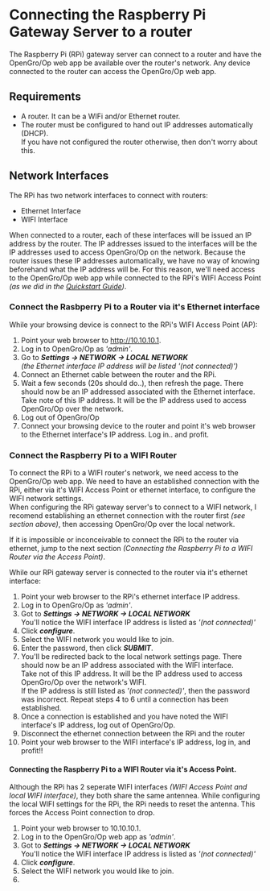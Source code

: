 # Connecting the Raspberry Pi Gateway Server to a router

The Raspberry Pi (RPi) gateway server can connect to a router and have the OpenGro/Op web app be available over the router's network. Any device connected to the router can access the OpenGro/Op web app.  

## Requirements
- A router. It can be a WIFi and/or Ethernet router.  
- The router must be configured to hand out IP addresses automatically (DHCP).  
  If you have not configured the router otherwise, then don't worry about this.

## Network Interfaces

The RPi has two network interfaces to connect with routers:

- Ethernet Interface
- WIFI Interface

When connected to a router, each of these interfaces will be issued an IP address by the router. The IP addresses issued to the interfaces will be the IP addresses used to access OpenGro/Op on the network. Because the router issues these IP addresses automatically, we have no way of knowing beforehand what the  IP address will be. For this reason, we'll need access to the OpenGro/Op web app while connected to the RPi's WIFI Access Point *(as we did in the [Quickstart Guide](/opengroop-quickstart/))*.  


### Connect the Rasbperry Pi to a Router via it's Ethernet interface
While your browsing device is connect to the RPi's WIFI Access Point (AP):

1. Point your web browser to http://10.10.10.1.
2. Log in to OpenGro/Op as *'admin'*.
3. Go to ***Settings -> NETWORK -> LOCAL NETWORK***  
  *(the Ethernet interface IP address will be listed *'(not connected)'*)*
4. Connect an Ethernet cable between the router and the RPi.
5. Wait a few seconds (20s should do..), then refresh the page. There should now be an IP addressed associated with the Ethernet interface. Take note of this IP address. It will be the IP address used to access OpenGro/Op over the network.
6. Log out of OpenGro/Op
7. Connect your browsing device to the router and point it's web browser to the Ethernet interface's IP address. Log in.. and profit.

### Connect the Raspberry Pi to a WIFI Router
To connect the RPi to a WIFI router's network, we need access to the OpenGro/Op web app. We need to have an established connection with the RPi, either via it's WIFI Access Point or ethernet interface, to configure the WIFI network settings.  
When configuring the RPi gateway server's to connect to a WIFI network, I recomend establishing an ethernet connection with the router first *(see section above)*, then accessing OpenGro/Op over the local network.    

If it is impossible or inconceivable to connect the RPi to the router via ethernet, jump to the next section *(Connecting the Raspberry Pi to a WIFI Router via the Access Point)*.

While our RPi gateway server is connected to the router via it's ethernet interface:

1. Point your web browser to the RPi's ethernet interface IP address.
2. Log in to OpenGro/Op as *'admin'*.
3. Got to ***Settings -> NETWORK -> LOCAL NETWORK***  
  You'll notice the WIFI interface IP address is listed as *'(not connected)'*
4. Click ***configure***.
5. Select the WIFI network you would like to join.
6. Enter the password, then click ***SUBMIT***.
7. You'll be redirected back to the local network settings page. There should now be an IP address associated with the WIFI interface.  
  Take not of this IP address. It will be the IP address used to access OpenGro/Op over the network's WIFI.  
  If the IP address is still listed as *'(not connected)'*, then the password was incorrect. Repeat steps 4 to 6 until a connection has been established.
8. Once a connection is established and you have noted the WIFI interface's IP address, log out of OpenGro/Op.
9. Disconnect the ethernet connection between the RPi and the router
10. Point your web browser to the WIFI interface's IP address, log in, and profit!!

#### Connecting the Raspberry Pi to a WIFI Router via it's Access Point.

Although the RPi has 2 seperate WIFI interfaces *(WIFI Access Point and local WIFI interface)*, they both share the same antennea. While configuring the local WIFI settings for the RPi, the RPi needs to reset the antenna. This forces the Access Point connection to drop.

1. Point your web browser to 10.10.10.1.
2. Log in to the OpenGro/Op web app as *'admin'*.
3. Got to ***Settings -> NETWORK -> LOCAL NETWORK***  
  You'll notice the WIFI interface IP address is listed as *'(not connected)'*
4. Click ***configure***.
5. Select the WIFI network you would like to join.
6.
